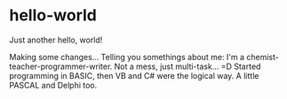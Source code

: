 # hello-world
Just another hello, world!

Making some changes...
Telling you somethings about me:
I'm a chemist-teacher-programmer-writer. Not a mess, just multi-task... =D
Started programming in BASIC, then VB and C# were the logical way. A little PASCAL and Delphi too.

